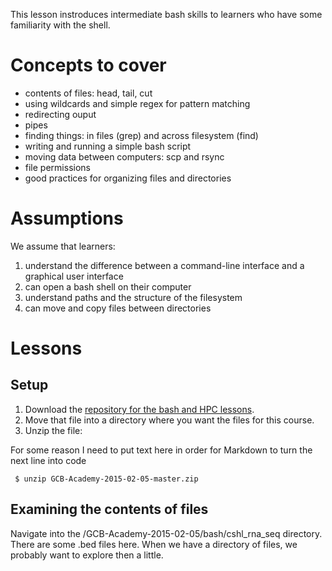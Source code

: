 This lesson instroduces intermediate bash skills to learners who have some familiarity with the shell. 

# Concepts to cover

* contents of files: head, tail, cut
* using wildcards and simple regex for pattern matching
* redirecting ouput
* pipes
* finding things: in files (grep) and across filesystem (find)
* writing and running a simple bash script
* moving data between computers: scp and rsync
* file permissions
* good practices for organizing files and directories

# Assumptions
We assume that learners:


1. understand the difference between a command-line interface and a graphical user interface
1. can open a bash shell on their computer
1. understand paths and the structure of the filesystem
1. can move and copy files between directories

# Lessons
## Setup
1. Download the [repository for the bash and HPC lessons](https://github.com/Duke-GCB/GCB-Academy-2015-02-05/archive/master.zip). 
3. Move that file into a directory where you want the files for this course. 
4. Unzip the file:

For some reason I need to put text here in order for Markdown to turn the next line into code

     $ unzip GCB-Academy-2015-02-05-master.zip


## Examining the contents of files

Navigate into the /GCB-Academy-2015-02-05/bash/cshl_rna_seq directory. There are some .bed files here. When we have a directory of files, we probably want to explore then a little. 









